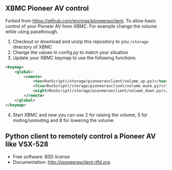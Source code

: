 ## XBMC Pioneer AV control

Forked from https://github.com/encinas/pioneeravclient. To allow basic control of your Pioneer AV from XBMC.
For example change the volume while using passthrough.

1) Checkout or download and unzip this repository to you `/storage` directory of XBMC
2) Change the values in config.py to match your situation
3) Update your XBMC keymap to use the following functions:

```xml
<keymap>
  	<global>
    	<remote>
    		<two>RunScript(/storage/pioneeravclient/volume_up.py)</two>
    		<five>RunScript(/storage/pioneeravclient/volume_mute.py)</five>
    		<eight>RunScript(/storage/pioneeravclient/volume_down.py)</eight>
    	</remote>
    </global>
</keymap>	
```
4) Start XBMC and now you can use 2 for raising the volume, 5 for muting/unmuting and 8 for lowering the volume.


## Python client to remotely control a Pioneer AV like VSX-528

* Free software: BSD license
* Documentation: http://pioneeravclient.rtfd.org.